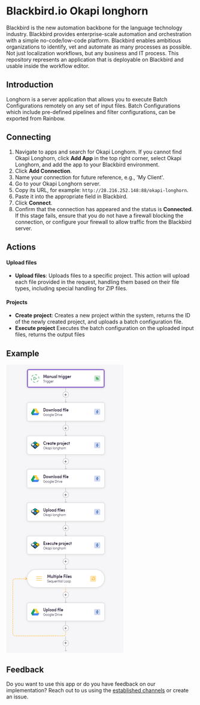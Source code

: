 # Blackbird.io Okapi longhorn

Blackbird is the new automation backbone for the language technology industry. Blackbird provides enterprise-scale automation and orchestration with a simple no-code/low-code platform. Blackbird enables ambitious organizations to identify, vet and automate as many processes as possible. Not just localization workflows, but any business and IT process. This repository represents an application that is deployable on Blackbird and usable inside the workflow editor.

## Introduction

<!-- begin docs -->  

Longhorn is a server application that allows you to execute Batch Configurations remotely on any set of input files. Batch Configurations which include pre-defined pipelines and filter configurations, can be exported from Rainbow.

## Connecting

1. Navigate to apps and search for Okapi Longhorn. If you cannot find Okapi Longhorn, click **Add App** in the top right corner, select Okapi Longhorn, and add the app to your Blackbird environment.
2. Click **Add Connection**.
3. Name your connection for future reference, e.g., 'My Client'.
4. Go to your Okapi Longhorn server.
5. Copy its URL, for example: `http://28.216.252.148:88/okapi-longhorn`.
6. Paste it into the appropriate field in Blackbird.
7. Click **Connect**.
8. Confirm that the connection has appeared and the status is **Connected**. If this stage fails, ensure that you do not have a firewall blocking the connection, or configure your firewall to allow traffic from the Blackbird server.

## Actions

#### Upload files
- **Upload files**: Uploads files to a specific project. This action will upload each file provided in the request, handling them based on their file types, including special handling for ZIP files.

#### Projects
- **Create project**: Creates a new project within the system, returns the ID of the newly created project, and uploads a batch configuration file. 
- **Execute project** Executes the batch configuration on the uploaded input files, returns the output files

## Example

![okapi-example-bird](images/okapi-example-bird.png)

## Feedback

Do you want to use this app or do you have feedback on our implementation? Reach out to us using the [established channels](https://www.blackbird.io/) or create an issue.

<!-- end docs -->
